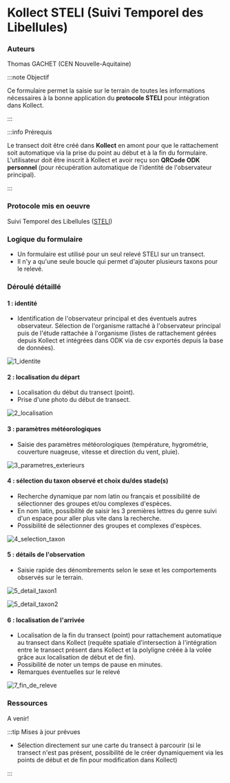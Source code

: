 # Kollect STELI (Suivi Temporel des Libellules)

### Auteurs
Thomas GACHET (CEN Nouvelle-Aquitaine)

:::note Objectif

Ce formulaire permet la saisie sur le terrain de toutes les informations nécessaires à la bonne application du **protocole STELI** pour intégration dans Kollect.

:::

:::info Prérequis

Le transect doit être créé dans **Kollect** en amont pour que le rattachement soit automatique via la prise du point au début et à la fin du formulaire.
L'utilisateur doit être inscrit à Kollect et avoir reçu son **QRCode ODK personnel** (pour récupération automatique de l'identité de l'observateur principal).

:::

### Protocole mis en oeuvre
Suivi Temporel des Libellules ([STELI](https://steli.mnhn.fr/))

### Logique du formulaire

* Un formulaire est utilisé pour un seul relevé STELI sur un transect.
* Il n'y a qu'une seule boucle qui permet d'ajouter plusieurs taxons pour le relevé.


### Déroulé détaillé

#### 1 : identité

* Identification de l'observateur principal et des éventuels autres observateur. Sélection de l'organisme rattaché à l'observateur principal puis de    l'étude rattachée à l'organisme (listes de rattachement gérées depuis Kollect et intégrées dans ODK via de csv exportés depuis la base de données).


![1_identite](../fichiers/KollectODK/kollect_steli/1_identite_281x500.jpg)

#### 2 : localisation du départ

* Localisation du début du transect (point).
* Prise d'une photo du début de transect.


![2_localisation](../fichiers/KollectODK/kollect_steli/2_localisation_281x500.jpg)


#### 3 : paramètres météorologiques

* Saisie des paramètres météorologiques (température, hygrométrie, couverture nuageuse, vitesse et direction du vent, pluie).

![3_parametres_exterieurs](../fichiers/KollectODK/kollect_steli/3_parametres_exterieurs_281x500.jpg)


#### 4 : sélection du taxon observé et choix du/des stade(s)

* Recherche dynamique par nom latin ou français et possibilité de sélectionner des groupes et/ou complexes d'espèces. 
* En nom latin, possibilité de saisir les 3 premières lettres du genre suivi d'un espace pour aller plus vite dans la recherche.
* Possibilité de sélectionner des groupes et complexes d'espèces.

![4_selection_taxon](../fichiers/KollectODK/kollect_steli/4_selection_taxon_281x500.jpg)

 
 #### 5 : détails de l'observation

* Saisie rapide des dénombrements selon le sexe et les comportements observés sur le terrain.

![5_detail_taxon1](../fichiers/KollectODK/kollect_steli/5_detail_taxon1_281x500.jpg)

![5_detail_taxon2](../fichiers/KollectODK/kollect_steli/5_detail_taxon2_281x500.jpg)

 #### 6 : localisation de l'arrivée
 
* Localisation de la fin du transect (point) pour rattachement automatique au transect dans Kollect (requête spatiale d'intersection à l'intégration entre le transect présent dans Kollect et la polyligne créée à la volée grâce aux localisation de début et de fin).
* Possibilité de noter un temps de pause en minutes.
* Remarques éventuelles sur le relevé

![7_fin_de_releve](../fichiers/KollectODK/kollect_steli/7_fin_de_releve_281x500.jpg)


### Ressources
A venir!

:::tip Mises à jour prévues

* Sélection directement sur une carte du transect à parcourir (si le transect n'est pas présent, possibilité de le créer dynamiquement via les points de début et de fin pour modification dans Kollect)

:::
